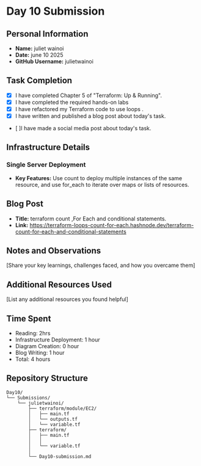# Day 10 Submission

## Personal Information
- **Name:** juliet wainoi
- **Date:** june 10 2025
- **GitHub Username:** julietwainoi

## Task Completion
 - [x] I have completed Chapter 5 of "Terraform: Up & Running".
 - [x] I have completed the required hands-on labs
 - [x] I have refactored my Terraform code to use loops .
 - [x] I have written and published a blog post about today's task.
 - [ ]I have made a social media post about today's task.



## Infrastructure Details

### Single Server Deployment

- **Key Features:** Use count to deploy multiple instances of the same resource, and use for_each to iterate over maps or lists of resources.

## Blog Post
- **Title:** terraform count ,For Each and conditional statements.
- **Link:** https://terraform-loops-count-for-each.hashnode.dev/terraform-count-for-each-and-conditional-statements


## Notes and Observations
[Share your key learnings, challenges faced, and how you overcame them]

## Additional Resources Used
[List any additional resources you found helpful]

## Time Spent
- Reading: 2hrs
- Infrastructure Deployment: 1 hour
- Diagram Creation: 0 hour
- Blog Writing: 1 hour
- Total: 4 hours

## Repository Structure
```
Day10/
└── Submissions/
    └── julietwainoi/
        ├── terraform/module/EC2/
        │   ├── main.tf
        │   └── outputs.tf
        │   └── variable.tf
        ├── terraform/
        │   ├── main.tf
        │   │  
        │   └── variable.tf
        │ 
        └── Day10-submission.md
``` 



